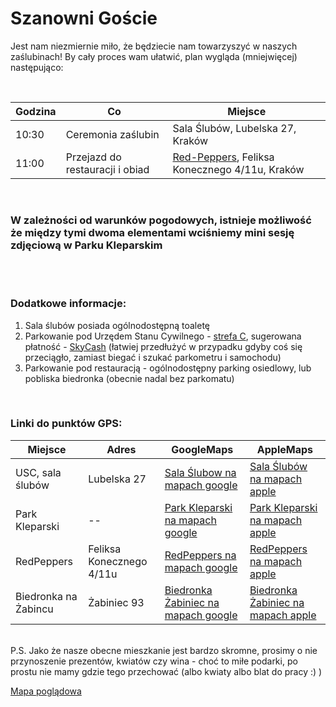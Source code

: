 # Szanowni Goście

Jest nam niezmiernie miło, że będziecie nam towarzyszyć w naszych zaślubinach! By cały proces wam ułatwić, plan wygląda (mniejwięcej) następująco:

</br>

|Godzina|Co|Miejsce|
|-------|--|-------|
|10:30|Ceremonia zaślubin|Sala Ślubów, Lubelska 27, Kraków|
|11:00|Przejazd do restauracji i obiad|[Red-Peppers](http://www.red-peppers.pl), Feliksa Konecznego 4/11u, Kraków|

</br>

### W zależności od warunków pogodowych, istnieje możliwość że między tymi dwoma elementami wciśniemy mini sesję zdjęciową w Parku Kleparskim ###
</br></br>


### Dodatkowe informacje:
1. Sala ślubów posiada ogólnodostępną toaletę
1. Parkowanie pod Urzędem Stanu Cywilnego - [strefa C](https://www.krakow.pl/komunikacja/9177,artykul,mapa_strefy_platnego_parkowania.html), sugerowana płatność - [SkyCash](https://www.skycash.com/) (łatwiej przedłużyć w przypadku gdyby coś się przeciągło, zamiast biegać i szukać parkometru i samochodu)
1. Parkowanie pod restauracją - ogólnodostępny parking osiedlowy, lub pobliska biedronka (obecnie nadal bez parkomatu)

</br>

### Linki do punktów GPS:
|Miejsce|Adres|GoogleMaps|AppleMaps|
|--|--|--|--|
|USC, sala ślubów|Lubelska 27|[Sala Ślubow na mapach google](https://www.google.pl/maps/place/Lubelska+27,+30-003+Krak%C3%B3w/@50.0743771,19.9346482,69m/data=!3m1!1e3!4m5!3m4!1s0x47165b00e7115c97:0x24235ff103d2a894!8m2!3d50.0742885!4d19.9346724)|[Sala Ślubów na mapach apple](https://maps.apple.com/?ll=50.074406,19.934616&q=Dodana%20pinezka&_ext=EiYpG/yzxvEISUAxI4lJnnvtM0A5mdHZIhgKSUBBodRz7BDxM0BQBA%3D%3D&t=m)|
|Park Kleparski|--|[Park Kleparski na mapach google](https://www.google.pl/maps/place/Park+Kleparski,+Krak%C3%B3w/@50.075819,19.9373391,244m/data=!3m1!1e3!4m5!3m4!1s0x47165b01b8047e7b:0x52605e38fbe8ad62!8m2!3d50.0758967!4d19.9380656)|[Park Kleparski na mapach apple](https://maps.apple.com/?address=Fort%20Kleparz,%2030-001%20Krak%C3%B3w,%20Polska&auid=7836367125110104617&ll=50.076284,19.937739&lsp=9902&q=Park%20Kleparski&t=m)|
|RedPeppers|Feliksa Konecznego 4/11u|[RedPeppers na mapach google](https://www.google.com/maps/place/Red+peppers/@50.0839037,19.9450246,17z/data=!3m1!4b1!4m5!3m4!1s0x47165af964f27e73:0x64860bd4b93c3900!8m2!3d50.0839001!4d19.9450232)|[RedPeppers na mapach apple](https://maps.apple.com/?address=Feliksa%20Konecznego%204/11u,%2031-216%20Krak%C3%B3w,%20Polska&auid=18030488502493330576&ll=50.083840,19.945014&lsp=9902&q=red%20peppers&t=m)|
|Biedronka na Żabincu|Żabiniec 93|[Biedronka Żabiniec na mapach google](https://www.google.pl/maps/place/Biedronka/@50.080843,19.9435323,997m/data=!3m1!1e3!4m5!3m4!1s0x47165afbf6c498ff:0xcd9205d692dfdcf5!8m2!3d50.0822222!4d19.9458333)|[Biedronka Żabiniec na mapach apple](https://maps.apple.com/?address=%C5%BBabiniec%2093,%2031-215%20Krak%C3%B3w,%20Polska&auid=100739396603680731&ll=50.082233,19.945550&lsp=9902&q=Biedronka&t=m)|

</br>
P.S. Jako że nasze obecne mieszkanie jest bardzo skromne, prosimy o nie przynoszenie prezentów, kwiatów czy wina - choć to miłe podarki, po prostu nie mamy gdzie tego przechować (albo kwiaty albo blat do pracy :) )

</br>

[Mapa poglądowa](https://en.mapy.cz/s/ledulodeba)

